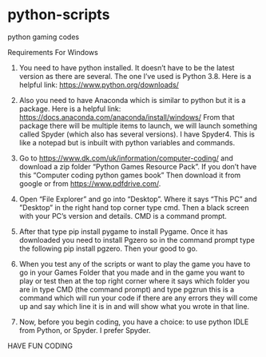 # python-scripts
python gaming codes

Requirements For Windows
1. You need to have python installed. It doesn’t have to be the latest version as there are several. The one I’ve used is Python 3.8. Here is a helpful link: https://www.python.org/downloads/

2. Also you need to have Anaconda which is similar to python but it is a package. Here is a helpful link:  https://docs.anaconda.com/anaconda/install/windows/ From that package there will be multiple items to launch, we will launch something called Spyder (which also has several versions). I have Spyder4. This is like a notepad but is inbuilt with python variables and commands.

3. Go to https://www.dk.com/uk/information/computer-coding/ and download a zip folder “Python Games Resource Pack”. If you don’t have this “Computer coding python games book” Then download it from google or from https://www.pdfdrive.com/. 

4. Open “File Explorer” and go into “Desktop”. Where it says “This PC” and ”Desktop” in the right hand top corner type cmd. Then a black screen with your PC’s version and details. CMD is a command prompt.

5. After that type pip install pygame to install Pygame. Once it has downloaded you need to install Pgzero so in the command prompt type the following pip install pgzero. Then your good to go.

6. When you test any of the scripts or want to play the game you have to go in your Games Folder that you made and in the game you want to play or test then at the top right corner where it says which folder you are in type CMD (the command prompt) and type pgzrun this is a command which will run your code if there are any errors they will come up and say which line it is in and will show what you wrote in that line. 

7. Now, before you begin coding, you have a choice: to use python IDLE from Python, or Spyder. I prefer Spyder.

HAVE FUN CODING

